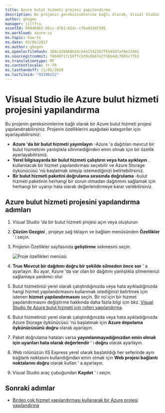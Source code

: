 ```yaml
---
title: Azure bulut hizmeti projesi yapılandırma
description: Bu projenin gereksinimlerine bağlı olarak, Visual Studio 'da bir Azure bulut hizmeti projesi yapılandırmayı öğrenin.
author: ghogen
manager: jillfra
assetId: 609d6965-05cc-47b1-82dc-c76a92d4f295
ms.workload: azure-vs
ms.topic: how-to
ms.date: 03/06/2017
ms.author: ghogen
ms.openlocfilehash: 388cd20468624c6441342267f6545dfaf0e21901
ms.sourcegitcommit: f4b49f1fc50ffcb39c6b87e2716b4dc7085c7fb5
ms.translationtype: MT
ms.contentlocale: tr-TR
ms.lasthandoff: 11/05/2020
ms.locfileid: "93399152"
---
```

# <a name="configure-an-azure-cloud-service-project-with-visual-studio"></a>Visual Studio ile Azure bulut hizmeti projesini yapılandırma
Bu projenin gereksinimlerine bağlı olarak bir Azure bulut hizmeti projesi yapılandırabilirsiniz. Projenin özelliklerini aşağıdaki kategoriler için ayarlayabilirsiniz:

- **Azure 'da bir bulut hizmeti yayımlayın** -Azure 'a dağıtılan mevcut bir bulut hizmetinin yanlışlıkla silinmediğinden emin olmak için bir özellik ayarlayabilirsiniz.
- **Yerel bilgisayarda bir bulut hizmeti çalıştırın veya hata ayıklayın** . kullanılacak bir hizmet yapılandırması seçebilir ve Azure Storage öykünücüsü 'nü başlatmak isteyip istemediğinizi belirtebilirsiniz.
- **Bir bulut hizmeti paketini doğrulama sırasında doğrulama** -bulut hizmeti paketinin herhangi bir sorun olmadan dağıtımını sağlamak için herhangi bir uyarıyı hata olarak değerlendirmeye karar verebilirsiniz.

## <a name="steps-to-configure-an-azure-cloud-service-project"></a>Azure bulut hizmeti projesini yapılandırma adımları
1. Visual Studio 'da bir bulut hizmeti projesi açın veya oluşturun

1. **Çözüm Gezgini** , projeye sağ tıklayın ve bağlam menüsünden **Özellikler** ' i seçin.

1. Projenin Özellikler sayfasında **geliştirme** sekmesini seçin.

    ![Proje özellikleri menüsü](./media/vs-azure-tools-configuring-an-azure-project/solution-explorer-project-properties-menu.png)

1. **True** **Mevcut bir dağıtımı doğru bir şekilde silmeden önce sor** ' a ayarlayın. Bu ayar, Azure 'da var olan bir dağıtımı yanlışlıkla silmemenizi sağlamaya yardımcı olur

1. Bulut hizmetinizi yerel olarak çalıştırdığınızda veya hata ayıkladığınızda hangi hizmet yapılandırmasını kullanmak istediğinizi belirtmek için istenen **hizmet yapılandırmasını** seçin. Bir rol için bir hizmet yapılandırmasını değiştirme hakkında daha fazla bilgi için bkz. [Visual Studio Ile Azure bulut hizmeti için rolleri yapılandırma](./vs-azure-tools-configure-roles-for-cloud-service.md).

1. Bulut hizmetinizi yerel olarak çalıştırdığınızda veya hata ayıkladığınızda Azure Storage öykünücüsü 'nü başlatmak için **Azure depolama öykünücüsünü** **doğru** olarak ayarlayın.

1. Paket doğrulama hataları varsa **yayımlanmayadığınızdan emin olmak için uyarıları hata olarak değerlendir** ' i **doğru** olarak ayarlayın.

1. Web rolünüzün IIS Express yerel olarak başlatıldığı her seferinde aynı bağlantı noktasını kullandığından emin olmak için **Web projesi bağlantı noktalarını** **doğru** olarak kullan ' a ayarlayın.

1. Visual Studio araç çubuğundan **Kaydet** ' i seçin.

## <a name="next-steps"></a>Sonraki adımlar
- [Birden çok hizmet yapılandırması kullanarak bir Azure projesi yapılandırma](vs-azure-tools-multiple-services-project-configurations.md)
